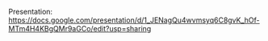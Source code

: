 Presentation: https://docs.google.com/presentation/d/1_JENagQu4wvmsyq6C8gvK_hOf-MTm4H4KBgQMr9aGCo/edit?usp=sharing
